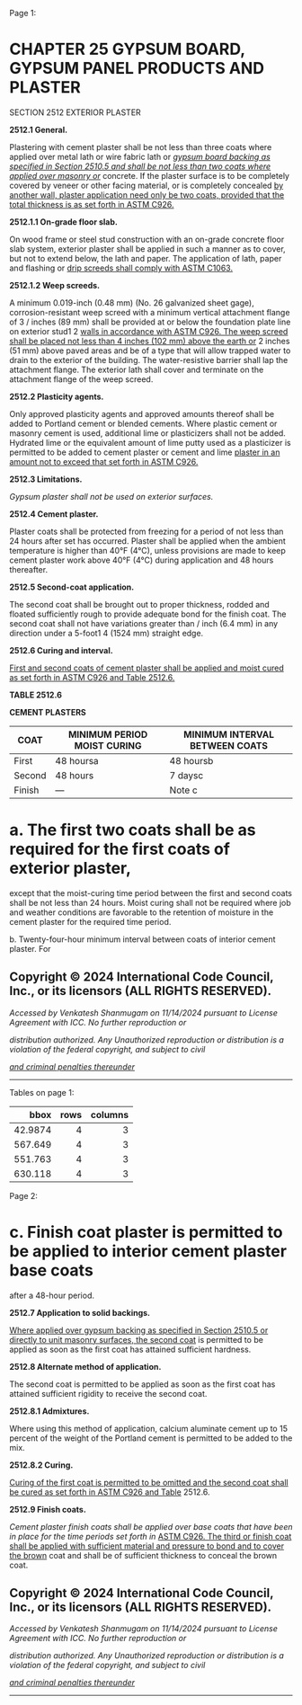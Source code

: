 Page 1:

# CHAPTER 25 GYPSUM BOARD, GYPSUM PANEL PRODUCTS AND PLASTER

 SECTION 2512
 EXTERIOR PLASTER

**2512.1 General.**


Plastering with cement plaster shall be not less than three coats where applied over metal lath or wire fabric lath or
_[gypsum board backing as specified in Section 2510.5 and shall be not less than two coats where applied over masonry or](http://codes.iccsafe.org/#VACC2021P1_Ch25_Sec2510.5)_
concrete. If the plaster surface is to be completely covered by veneer or other facing material, or is completely concealed
[by another wall, plaster application need only be two coats, provided that the total thickness is as set forth in ASTM C926.](http://codes.iccsafe.org/#VACC2021P1_Ch35_PromASTM_RefStdC926_2018B)


**2512.1.1 On-grade floor slab.**


On wood frame or steel stud construction with an on-grade concrete floor slab system, exterior plaster shall be applied in
such a manner as to cover, but not to extend below, the lath and paper. The application of lath, paper and flashing or
[drip screeds shall comply with ASTM C1063.](http://codes.iccsafe.org/#VACC2021P1_Ch35_PromASTM_RefStdC1063_2018B)


**2512.1.2 Weep screeds.**


A minimum 0.019-inch (0.48 mm) (No. 26 galvanized sheet gage), corrosion-resistant weep screed with a minimum
vertical attachment flange of 3 / inches (89 mm) shall be provided at or below the foundation plate line on exterior stud1 2
[walls in accordance with ASTM C926. The weep screed shall be placed not less than 4 inches (102 mm) above the earth or](http://codes.iccsafe.org/#VACC2021P1_Ch35_PromASTM_RefStdC926_2018B)
2 inches (51 mm) above paved areas and be of a type that will allow trapped water to drain to the exterior of the
building. The water-resistive barrier shall lap the attachment flange. The exterior lath shall cover and terminate on the
attachment flange of the weep screed.


**2512.2 Plasticity agents.**


Only approved plasticity agents and approved amounts thereof shall be added to Portland cement or blended cements.
Where plastic cement or masonry cement is used, additional lime or plasticizers shall not be added. Hydrated lime or the
equivalent amount of lime putty used as a plasticizer is permitted to be added to cement plaster or cement and lime
[plaster in an amount not to exceed that set forth in ASTM C926.](http://codes.iccsafe.org/#VACC2021P1_Ch35_PromASTM_RefStdC926_2018B)


**2512.3 Limitations.**

_Gypsum plaster shall not be used on exterior surfaces._

**2512.4 Cement plaster.**


Plaster coats shall be protected from freezing for a period of not less than 24 hours after set has occurred. Plaster shall be
applied when the ambient temperature is higher than 40°F (4°C), unless provisions are made to keep cement plaster
work above 40°F (4°C) during application and 48 hours thereafter.


**2512.5 Second-coat application.**


The second coat shall be brought out to proper thickness, rodded and floated sufficiently rough to provide adequate bond
for the finish coat. The second coat shall not have variations greater than / inch (6.4 mm) in any direction under a 5-foot1 4
(1524 mm) straight edge.


**2512.6 Curing and interval.**

[First and second coats of cement plaster shall be applied and moist cured as set forth in ASTM C926 and Table 2512.6.](http://codes.iccsafe.org/#VACC2021P1_Ch35_PromASTM_RefStdC926_2018B)

**TABLE 2512.6**

**CEMENT PLASTERS**

|COAT|MINIMUM PERIOD MOIST CURING|MINIMUM INTERVAL BETWEEN COATS|
|---|---|---|
|First|48 hoursa|48 hoursb|
|Second|48 hours|7 daysc|
|Finish|—|Note c|


# a. The first two coats shall be as required for the first coats of exterior plaster,
 except that the moist-curing time period between the first and second coats shall be not less than 24 hours. Moist curing shall not be required where job and weather conditions are favorable to the retention of moisture in the cement plaster for the required time period.

 b. Twenty-four-hour minimum interval between coats of interior cement plaster. For

## Copyright © 2024 International Code Council, Inc., or its licensors (ALL RIGHTS RESERVED).

_Accessed by Venkatesh Shanmugam on 11/14/2024 pursuant to License Agreement with ICC. No further reproduction or_

_distribution authorized. Any Unauthorized reproduction or distribution is a violation of the federal copyright, and subject to civil_

_[and criminal penalties thereunder](http://codes.iccsafe.org/content/VACC2021P1/chapter-25-gypsum-board-gypsum-panel-products-and-plaster#VACC2021P1_Ch25_Sec2512)_


-----



Tables on page 1:

|     bbox |   rows |   columns |
|---------:|-------:|----------:|
|  42.9874 |      4 |         3 |
| 567.649  |      4 |         3 |
| 551.763  |      4 |         3 |
| 630.118  |      4 |         3 |

Page 2:

# c. Finish coat plaster is permitted to be applied to interior cement plaster base coats
 after a 48-hour period.

**2512.7 Application to solid backings.**

[Where applied over gypsum backing as specified in Section 2510.5 or directly to unit masonry surfaces, the second coat](http://codes.iccsafe.org/#VACC2021P1_Ch25_Sec2510.5)
is permitted to be applied as soon as the first coat has attained sufficient hardness.

**2512.8 Alternate method of application.**

The second coat is permitted to be applied as soon as the first coat has attained sufficient rigidity to receive the second
coat.

**2512.8.1 Admixtures.**

Where using this method of application, calcium aluminate cement up to 15 percent of the weight of the Portland cement
is permitted to be added to the mix.


**2512.8.2 Curing.**


[Curing of the first coat is permitted to be omitted and the second coat shall be cured as set forth in ASTM C926 and Table](http://codes.iccsafe.org/#VACC2021P1_Ch35_PromASTM_RefStdC926_2018B)
2512.6.


**2512.9 Finish coats.**


_Cement plaster finish coats shall be applied over base coats that have been in place for the time periods set forth in_
[ASTM C926. The third or finish coat shall be applied with sufficient material and pressure to bond and to cover the brown](http://codes.iccsafe.org/#VACC2021P1_Ch35_PromASTM_RefStdC926_2018B)
coat and shall be of sufficient thickness to conceal the brown coat.

## Copyright © 2024 International Code Council, Inc., or its licensors (ALL RIGHTS RESERVED).

_Accessed by Venkatesh Shanmugam on 11/14/2024 pursuant to License Agreement with ICC. No further reproduction or_

_distribution authorized. Any Unauthorized reproduction or distribution is a violation of the federal copyright, and subject to civil_

_[and criminal penalties thereunder](http://codes.iccsafe.org/content/VACC2021P1/chapter-25-gypsum-board-gypsum-panel-products-and-plaster#VACC2021P1_Ch25_Sec2512)_


-----



